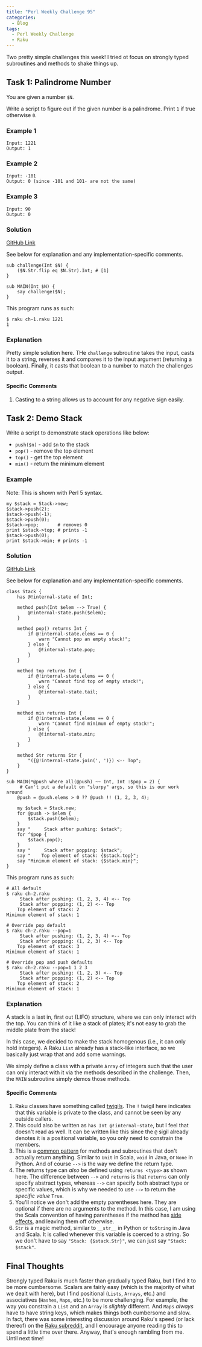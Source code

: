 ```yaml
---
title: "Perl Weekly Challenge 95"
categories:
  - Blog
tags:
  - Perl Weekly Challenge
  - Raku
---
```


Two pretty simple challenges this week! I tried ot focus on strongly typed subroutines and methods to shake things up.

## Task 1: Palindrome Number

You are given a number `$N`.

Write a script to figure out if the given number is a palindrome. Print `1` if true otherwise `0`.

### Example 1

```
Input: 1221
Output: 1
```

### Example 2

```
Input: -101
Output: 0 (since -101 and 101- are not the same)
```

### Example 3

```
Input: 90
Output: 0
```

### Solution

[GitHub Link](https://github.com/manwar/perlweeklychallenge-club/blob/master/challenge-095/aaronreidsmith/raku/ch-1.raku)

See below for explanation and any implementation-specific comments.

```
sub challenge(Int $N) {
    ($N.Str.flip eq $N.Str).Int; # [1]
}

sub MAIN(Int $N) {
    say challenge($N);
}
```

This program runs as such:

```
$ raku ch-1.raku 1221
1
```

### Explanation

Pretty simple solution here. THe `challenge` subroutine takes the input, casts it to a string, reverses it and compares it to the input argument (returning a boolean). Finally, it casts that boolean to a number to match the challenges output.

#### Specific Comments
 
1. Casting to a string allows us to account for any negative sign easily.
  
## Task 2: Demo Stack

Write a script to demonstrate stack operations like below:

- `push($n)` - add `$n` to the stack
- `pop()` - remove the top element
- `top()` - get the top element
- `min()` - return the minimum element

### Example

Note: This is shown with Perl 5 syntax.

```
my $stack = Stack->new;
$stack->push(2);
$stack->push(-1);
$stack->push(0);
$stack->pop;       # removes 0
print $stack->top; # prints -1
$stack->push(0);
print $stack->min; # prints -1
```

### Solution

[GitHub Link](https://github.com/manwar/perlweeklychallenge-club/blob/master/challenge-095/aaronreidsmith/raku/ch-2.raku)

See below for explanation and any implementation-specific comments.

```
class Stack {
    has @!internal-state of Int;

    method push(Int $elem --> True) {
        @!internal-state.push($elem);
    }

    method pop() returns Int {
        if @!internal-state.elems == 0 {
            warn "Cannot pop an empty stack!";
        } else {
            @!internal-state.pop;
        }
    }

    method top returns Int {
        if @!internal-state.elems == 0 {
            warn "Cannot find top of empty stack!";
        } else {
            @!internal-state.tail;
        }
    }

    method min returns Int {
        if @!internal-state.elems == 0 {
            warn "Cannot find minimum of empty stack!";
        } else {
            @!internal-state.min;
        }
    }

    method Str returns Str {
        "({@!internal-state.join(', ')}) <-- Top";
    }
}

sub MAIN(*@push where all(@push) ~~ Int, Int :$pop = 2) {
     # Can't put a default on "slurpy" args, so this is our work around
    @push = @push.elems > 0 ?? @push !! (1, 2, 3, 4);

    my $stack = Stack.new;
    for @push -> $elem {
        $stack.push($elem);
    }
    say "     Stack after pushing: $stack";
    for ^$pop {
        $stack.pop();
    }
    say "     Stack after popping: $stack";
    say "    Top element of stack: {$stack.top}";
    say "Minimum element of stack: {$stack.min}";
}
```

This program runs as such:

```
# All default
$ raku ch-2.raku 
     Stack after pushing: (1, 2, 3, 4) <-- Top
     Stack after popping: (1, 2) <-- Top
    Top element of stack: 2
Minimum element of stack: 1

# Override pop default
$ raku ch-2.raku --pop=1
     Stack after pushing: (1, 2, 3, 4) <-- Top
     Stack after popping: (1, 2, 3) <-- Top
    Top element of stack: 3
Minimum element of stack: 1

# Override pop and push defaults
$ raku ch-2.raku --pop=1 1 2 3
     Stack after pushing: (1, 2, 3) <-- Top
     Stack after popping: (1, 2) <-- Top
    Top element of stack: 2
Minimum element of stack: 1
```

### Explanation

A stack is a last in, first out (LIFO) structure, where we can only interact with the top. You can think of it like a stack of plates; it's not easy to grab the middle plate from the stack!

In this case, we decided to make the stack homogenous (i.e., it can only hold integers). A Raku `List` already has a stack-like interface, so we basically just wrap that and add some warnings.

We simply define a class with a private `Array` of integers such that the user can only interact with it via the methods described in the challenge. Then, the `MAIN` subroutine simply demos those methods.

#### Specific Comments

1. Raku classes have something called [twigils](https://docs.raku.org/language/variables#Twigils). The `!` twigil here indicates that this variable is private to the class, and cannot be seen by any outside callers.
2. This could also be written as `has Int @!internal-state`, but I feel that doesn't read as well. It can be written like this since the `@` sigil already denotes it is a positional variable, so you only need to constrain the members.
3. This is a [common pattern](https://docs.raku.org/routine/say#(Independent_routines)_sub_say) for methods and subroutines that don't actually return anything. Similar to `Unit` in Scala, `void` in Java, or `None` in Python. And of course `-->` is the way we define the return type.
4. The returns type can _also_ be defined using `returns <type>` as shown here. The difference between `-->` and `returns` is that `returns` can only specify abstract types, whereas `-->` can specify both abstract type or specific values, which is why we needed to use `-->` to return the _specific value_ `True`.
5. You'll notice we don't add the empty parentheses here. They are optional if there are no arguments to the method. In this case, I am using the Scala convention of having parentheses if the method has [side effects](https://en.wikipedia.org/wiki/Side_effect_(computer_science)), and leaving them off otherwise.
6. `Str` is a magic method, similar to `__str__` in Python or `toString` in Java and Scala. It is called whenever this variable is coerced to a string. So we don't have to say `"Stack: {$stack.Str}"`, we can just say `"Stack: $stack"`.

## Final Thoughts

Strongly typed Raku is much faster than gradually typed Raku, but I find it to be more cumbersome. Scalars are fairly easy (which is the majority of what we dealt with here), but I find positional (`Lists`, `Arrays`, etc.) and associatives (`Hashes`, `Maps`, etc.) to be more challenging. For example, the way you constrain a `List` and an `Array` is _slightly_ different. And `Maps` _always_ have to have string keys, which makes things both cumbersome and slow. In fact, there was some interesting discussion around Raku's speed (or lack thereof) on the [Raku subreddit](https://www.reddit.com/r/rakulang/comments/kxjsca/raku_is_friggin_slow/), and I encourage anyone reading this to spend a little time over there. Anyway, that's enough rambling from me. Until next time!